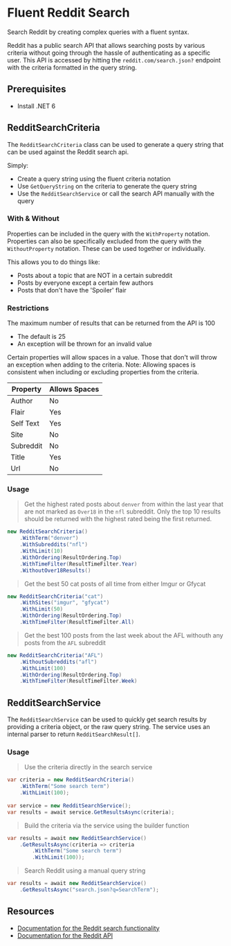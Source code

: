 # Fluent Reddit Search

Search Reddit by creating complex queries with a fluent syntax.

Reddit has a public search API that allows searching posts by various criteria without going through the hassle of authenticating as a specific user. This API is accessed by hitting the `reddit.com/search.json?` endpoint with the criteria formatted in the query string.

## Prerequisites
* Install .NET 6

## RedditSearchCriteria

The `RedditSearchCriteria` class can be used to generate a query string that can be used against the Reddit search api.

Simply:
* Create a query string using the fluent criteria notation
* Use `GetQueryString` on the criteria to generate the query string
* Use the `RedditSearchService` or call the search API manually with the query

### With & Without

Properties can be included in the query with the `WithProperty` notation. Properties can also be specifically excluded from the query with the `WithoutProperty` notation. These can be used together or individually.

This allows you to do things like:
* Posts about a topic that are NOT in a certain subreddit
* Posts by everyone except a certain few authors
* Posts that don't have the 'Spoiler' flair

### Restrictions

The maximum number of results that can be returned from the API is 100
* The default is 25
* An exception will be thrown for an invalid value

Certain properties will allow spaces in a value. Those that don't will throw an exception when adding to the criteria.
Note: Allowing spaces is consistent when including or excluding properties from the criteria.

| Property | Allows Spaces |
| --- | --- |
| Author | No |
| Flair | Yes |
| Self Text | Yes |
| Site | No |
| Subreddit | No |
| Title | Yes |
| Url | No |

### Usage

> Get the highest rated posts about `denver` from within the last year that are not marked as `Over18` in the `nfl` subreddit. Only the top 10 results should be returned with the highest rated being the first returned.

```c#
new RedditSearchCriteria()
	.WithTerm("denver")
    .WithSubreddits("nfl")
    .WithLimit(10)
    .WithOrdering(ResultOrdering.Top)
    .WithTimeFilter(ResultTimeFilter.Year)
    .WithoutOver18Results()
```

> Get the best 50 cat posts of all time from either Imgur or Gfycat

```c#
new RedditSearchCriteria("cat")
    .WithSites("imgur", "gfycat")
    .WithLimit(50)
    .WithOrdering(ResultOrdering.Top)
    .WithTimeFilter(ResultTimeFilter.All)
```

> Get the best 100 posts from the last week about the AFL withouth any posts from the `AFL` subreddit

```c#
new RedditSearchCriteria("AFL")
    .WithoutSubreddits("afl")
    .WithLimit(100)
    .WithOrdering(ResultOrdering.Top)
    .WithTimeFilter(ResultTimeFilter.Week)
```

## RedditSearchService

The `RedditSearchService` can be used to quickly get search results by providing a criteria object, or the raw query string. The service uses an internal parser to return `RedditSearchResult[]`.

### Usage

> Use the criteria directly in the search service

```c#
var criteria = new RedditSearchCriteria()
	.WithTerm("Some search term")
	.WithLimit(100);
	
var service = new RedditSearchService();
var results = await service.GetResultsAsync(criteria);
```

> Build the criteria via the service using the builder function

```c#
var results = await new RedditSearchService()
    .GetResultsAsync(criteria => criteria
        .WithTerm("Some search term")
	    .WithLimit(100));
```

> Search Reddit using a manual query string

```c#
var results = await new RedditSearchService()
    .GetResultsAsync("search.json?q=SearchTerm");
```

## Resources
* [Documentation for the Reddit search functionality](https://www.reddit.com/wiki/search)
* [Documentation for the Reddit API](https://www.reddit.com/dev/api#GET_search)